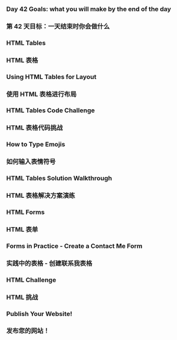 ### Day 42 Goals: what you will make by the end of the day
### 第 42 天目标：一天结束时你会做什么

### HTML Tables
### HTML 表格

### Using HTML Tables for Layout
### 使用 HTML 表格进行布局

### HTML Tables Code Challenge
### HTML 表格代码挑战

### How to Type Emojis
### 如何输入表情符号

### HTML Tables Solution Walkthrough
### HTML 表格解决方案演练

### HTML Forms
### HTML 表单

### Forms in Practice - Create a Contact Me Form
### 实践中的表格 - 创建联系我表格

### HTML Challenge
### HTML 挑战

### Publish Your Website!
### 发布您的网站！

